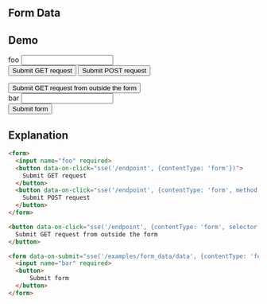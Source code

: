 ## Form Data

## Demo

<form id="myform" class="space-y-8">
  <label class="flex items-center gap-2 input input-bordered">
    foo
    <input name="foo" required class="grow"/>
  </label>
  <div class="space-x-4">
    <button data-on-click="sse('/examples/form_data/data', {contentType: 'form'})" class="btn btn-primary">
      Submit GET request
    </button>
    <button data-on-click="sse('/examples/form_data/data', {contentType: 'form', method: 'post'})" class="btn btn-primary">
      Submit POST request
    </button>
  </div>
</form>

<button data-on-click="sse('/examples/form_data/data', {contentType: 'form', selector: '#myform'})" class="btn btn-primary">
  Submit GET request from outside the form
</button>

<form data-on-submit="sse('/examples/form_data/data', {contentType: 'form'})" class="space-y-8">
  <label class="flex items-center gap-2 input input-bordered">
    bar
    <input name="bar" required class="grow"/>
  </label>
  <div class="space-x-4">
    <button class="btn btn-primary">
      Submit form
    </button>
  </div>
</form>

## Explanation

```html
<form>
  <input name="foo" required>
  <button data-on-click="sse('/endpoint', {contentType: 'form'})">
    Submit GET request
  </button>
  <button data-on-click="sse('/endpoint', {contentType: 'form', method: 'post'})">
    Submit POST request
  </button>
</form>

<button data-on-click="sse('/endpoint', {contentType: 'form', selector: '#myform'})">
  Submit GET request from outside the form
</button>
```

```html
<form data-on-submit="sse('/examples/form_data/data', {contentType: 'form'})">
  <input name="bar" required>
  <button>
      Submit form
  </button>
</form>
```